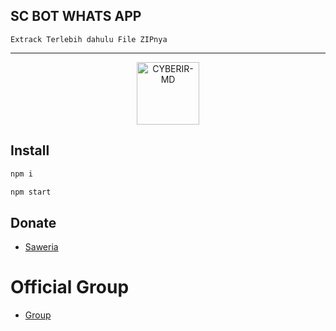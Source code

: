 ## SC BOT WHATS APP

 	Extrack Terlebih dahulu File ZIPnya
-----------------------------------------------------

<p align="center">
<img src="https://github.com/zeeoneofficial/Haruka-Md/blob/v1/media/Haruka.jpg" alt="CYBERIR-MD" width="100"/>


## Install

```bash
npm i  

npm start
```


## Donate
- [Saweria](https://saweria.co/arthasyarif)


# Official Group
- [Group](##)

